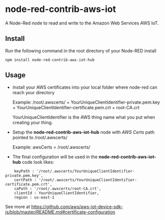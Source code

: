 node-red-contrib-aws-iot
====================

A Node-Red node to read and write to the Amazon Web Services AWS IoT.

Install
-------

Run the following command in the root directory of your Node-RED install

    npm install node-red-contrib-aws-iot-hub


Usage
-----
					
+ Install your AWS certificates into your local folder where node-red can reach your directory
	
	Example: /root/.awscerts/
			+ YourUniqueClientIdentifier-private.pem.key
			+ YourUniqueClientIdentifier-certificate.pem.crt
			+ root-CA.crt
			
	YourUniqueClientIdentifier is the AWS thing name what you put when creating your thing.
	
+ Setup the **node-red-contrib-aws-iot-hub** node with *AWS Certs* path pointed to /root/.awscerts/
	
	Example: awsCerts = /root/.awscerts/
	
+ The final configuration will be used in the **node-red-contrib-aws-iot-hub** code look likes:

```
	keyPath : '/root/.awscerts/YourUniqueClientIdentifier-private.pem.key',
	certPath : '/root/.awscerts/YourUniqueClientIdentifier-certificate.pem.crt',
	caPath : '/root/.awscerts/root-CA.crt',
	clientId : YourUniqueClientIdentifier,
	region : us-east-1
```

See more at https://github.com/aws/aws-iot-device-sdk-js/blob/master/README.md#certificate-configuration 